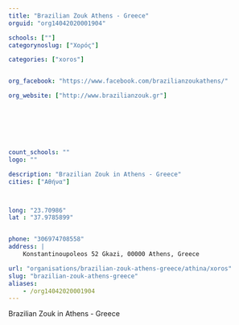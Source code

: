 ```yaml
---
title: "Brazilian Zouk Athens - Greece"
orguid: "org14042020001904"

schools: [""]
categorynoslug: ["Χορός"]

categories: ["xoros"]


org_facebook: "https://www.facebook.com/brazilianzoukathens/"

org_website: ["http://www.brazilianzouk.gr"]







count_schools: ""
logo: ""

description: "Brazilian Zouk in Athens - Greece"
cities: ["Αθήνα"]



long: "23.70986"
lat : "37.9785899"


phone: "306974708558"
address: |
    Konstantinoupoleos 52 Gkazi, 00000 Athens, Greece

url: "organisations/brazilian-zouk-athens-greece/athina/xoros"
slug: "brazilian-zouk-athens-greece"
aliases:
    - /org14042020001904
---
```


Brazilian Zouk in Athens - Greece
